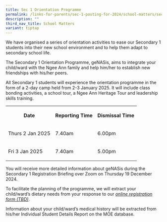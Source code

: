 ```yaml
---
title: Sec 1 Orientation Programme
permalink: /links-for-parents/sec-1-posting-for-2024/school-matters/sec-1-orientation-programme/
description: ""
third_nav_title: School Matters
variant: tiptap
---
```

<p>We have organised a series of orientation activities to ease our Secondary
1 students into their new school environment and to help them adapt to
secondary school life.</p>
<p>The Secondary 1 Orientation Programme, geNASis, aims to integrate your
child/ward with the Ngee Ann family and help him/her to establish new friendships
with his/her peers.</p>
<p>All Secondary 1 students will experience the orientation programme in
the form of a 2-day camp held from 2-3 January 2025. It will include class
bonding activities, a school tour, a Ngee Ann Heritage Tour and leadership
skills training.</p>
<table style="minWidth: 75px">
<colgroup>
<col>
<col>
<col>
</colgroup>
<tbody>
<tr>
<th rowspan="1" colspan="1">
<p>Date</p>
</th>
<th rowspan="1" colspan="1">
<p>Reporting Time</p>
</th>
<th rowspan="1" colspan="1">
<p>Dismissal Time</p>
</th>
</tr>
<tr>
<td rowspan="1" colspan="1">
<p>Thurs 2 Jan 2025</p>
</td>
<td rowspan="1" colspan="1">
<p>7.40am</p>
</td>
<td rowspan="1" colspan="1">
<p>6.00pm</p>
</td>
</tr>
<tr>
<td rowspan="1" colspan="1">
<p>Fri 3 Jan 2025</p>
</td>
<td rowspan="1" colspan="1">
<p>7.40am</p>
</td>
<td rowspan="1" colspan="1">
<p>5.00pm</p>
</td>
</tr>
</tbody>
</table>
<p>You will receive more detailed information about geNASis during the Secondary
1 Registration Briefing over Zoom on Thursday 19 December 2024.</p>
<p>To facilitate the planning of the programme, we will extract your child/ward’s
dietary needs from your response to our <em><u>online registration form (TBD)</u></em>.</p>
<p>Information about your child/ward’s medical history will be extracted
from his/her Individual Student Details Report on the MOE database.</p>